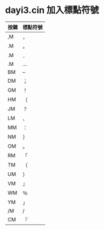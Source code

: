 # dayi3.cin  加入標點符號

按鍵 | 標點符號
---- | -------
,M | ，
.M | 。
.M | ．
.M | …
BM | –
DM | ；
GM | ！
HM | 〔
JM | ？
LM | 、
MM | ：
NM | 〕
OM | 。
RM | 「
TM | （
UM | ）
VM | 』
WM | ％
YM | 」
/M | /
CM |『

